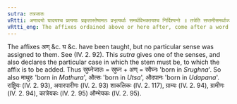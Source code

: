 ```yaml
---
sutra: तत्रजातः
vRtti: अणादयो घादयश्च प्रत्ययाः प्रकृतास्तेषामतः प्रभृत्यर्थाः समर्थविभक्तयश्च निर्दिश्यन्ते ॥ तत्रेति सप्तमीसमर्थाज्जात इत्येतस्मिन्नर्थे यथाविहितं प्रत्ययो भवति ॥
vRtti_eng: The affixes ordained above or here after, come after a word in the 7th case in construction, in the sense of \"born or grown or originated there or then\".
---
```

The affixes अण् &c. घ &c. have been taught, but no particular sense was assigned to them. See (IV. 2. 92). This _sutra_ gives one of the senses, and also declares the particular case in which the stem must be, to which the affix is to be added. Thus स्रुघ्नेजातः = स्रुघ्न + अण् = स्रौघ्नः 'born in _Srughna_'. So also माथुरः 'born in _Mathura_', औत्सः 'born in _Utsa_', औदपानः 'born in _Udapana_'. राष्ट्रियः (IV. 2. 93), अवारपारीणः (IV. 2. 93) शाकलिकः (IV. 2. 117), ग्राम्यः (IV. 2. 94), ग्रामीणः (IV. 2. 94), कात्रेयकः (IV. 2. 95) औम्भेयकः (IV. 2. 95).
